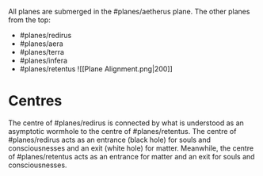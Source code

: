 All planes are submerged in the #planes/aetherus plane.
The other planes from the top:
- #planes/redirus
- #planes/aera
- #planes/terra
- #planes/infera
- #planes/retentus 
![[Plane Alignment.png|200]]
# Centres
The centre of #planes/redirus is connected by what is understood as an asymptotic wormhole to the centre of #planes/retentus. 
The centre of #planes/redirus acts as an entrance (black hole) for souls and consciousnesses and an exit (white hole) for matter. Meanwhile, the centre of #planes/retentus acts as an entrance for matter and an exit for souls and consciousnesses.
